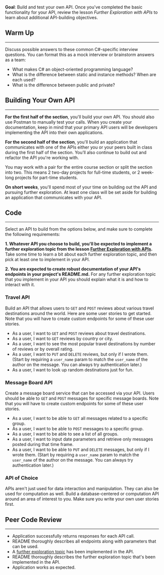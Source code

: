 **Goal**: Build and test your own API. Once you've completed the basic functionality for your API, review the lesson _Further Exploration with APIs_ to learn about additional API-building objectives.

## Warm Up
---

Discuss possible answers to these common C#-specific interview questions. You can format this as a mock interview or brainstorm answers as a team:

* What makes C# an object-oriented programming language?
* What is the difference between static and instance methods? When are each used?
* What is the difference between public and private?

## Building Your Own API
---

**For the first half of the section**, you'll build your own API. You should also use Postman to manually test your calls. When you create your documentation, keep in mind that your primary API users will be developers implementing the API into their own applications.

**For the second half of the section**, you'll build an application that communicates with one of the APIs either you or your peers built in class during the first half of the section. You’ll also continue to build out and refactor the API you're working with. 

You may work with a pair for the entire course section or split the section into two. This means 2 two-day projects for full-time students, or 2 week-long projects for part-time students.

**On short weeks**, you'll spend most of your time on building out the API and pursuing further exploration. At least one class will be set aside for building an application that communicates with your API.

## Code
---

Select an API to build from the options below, and make sure to complete the following requirements:

**1. Whatever API you choose to build, you'll be expected to implement a further exploration topic from the lesson [Further Exploration with APIs](/c-and-net/building-an-api-part-2/further-exploration-with-apis).** Take some time to learn a bit about each further exploration topic, and then pick at least one to implement in your API.

**2. You are expected to create robust documentation of your API's endpoints in your project's README.md.** For any further exploration topic that you implement in your API you should explain what it is and how to interact with it.

### Travel API

Build an API that allows users to `GET` and `POST` reviews about various travel destinations around the world. Here are some user stories to get started. Note that you will have to create custom endpoints for some of these user stories.

* As a user, I want to `GET` and `POST` reviews about travel destinations.
* As a user, I want to `GET` reviews by country or city.
* As a user, I want to see the most popular travel destinations by number of reviews or by overall rating.
* As a user, I want to `PUT` and `DELETE` reviews, but only if I wrote them. (Start by requiring a `user_name` param to match the `user_name` of the author on the message. You can always try authentication later.)
* As a user, I want to look up random destinations just for fun.

### Message Board API

Create a message board service that can be accessed via your API. Users should be able to `GET` and `POST` messages for specific message boards. Note that you will have to create custom endpoints for some of these user stories.

* As a user, I want to be able to `GET` all messages related to a specific group.
* As a user, I want to be able to `POST` messages to a specific group.
* As a user, I want to be able to see a list of all groups.
* As a user, I want to input date parameters and retrieve only messages posted during that time frame.
* As a user, I want to be able to `PUT` and `DELETE` messages, but only if I wrote them. (Start by requiring a `user_name` param to match the `user_name` of the author on the message. You can always try authentication later.)

### API of Choice

APIs aren't just used for data interaction and manipulation. They can also be used for computation as well. Build a database-centered or computation API around an area of interest to you. Make sure you write your own user stories first.

## Peer Code Review
---

* Application successfully returns responses for each API call.
* README thoroughly describes all endpoints along with parameters that can be used.
* A [further exploration topic](/c-and-net/building-an-api-part-2/further-exploration-with-apis) has been implemented in the API.
* README thoroughly describes the further exploration topic that's been implemented in the API.
* Application works as expected.
